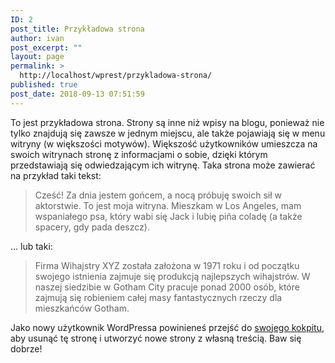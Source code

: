 ```yaml
---
ID: 2
post_title: Przykładowa strona
author: ivan
post_excerpt: ""
layout: page
permalink: >
  http://localhost/wprest/przykladowa-strona/
published: true
post_date: 2018-09-13 07:51:59
---
```

To jest przykładowa strona. Strony są inne niż wpisy na blogu, ponieważ nie tylko znajdują się zawsze w jednym miejscu, ale także pojawiają się w menu witryny (w większości motywów). Większość użytkowników umieszcza na swoich witrynach stronę z informacjami o sobie, dzięki którym przedstawiają się odwiedzającym ich witrynę. Taka strona może zawierać na przykład taki tekst:

<blockquote>Cześć! Za dnia jestem gońcem, a nocą próbuję swoich sił w aktorstwie. To jest moja witryna. Mieszkam w Los Angeles, mam wspaniałego psa, który wabi się Jack i lubię pi&#241;a coladę (a także spacery, gdy pada deszcz).</blockquote>

... lub taki:

<blockquote>Firma Wihajstry XYZ została założona w 1971 roku i od początku swojego istnienia zajmuje się produkcją najlepszych wihajstrów. W naszej siedzibie w Gotham City pracuje ponad 2000 osób, które zajmują się robieniem całej masy fantastycznych rzeczy dla mieszkańców Gotham.</blockquote>

Jako nowy użytkownik WordPressa powinieneś przejść do <a href="http://localhost/wprest/wp-admin/">swojego kokpitu</a>, aby usunąć tę stronę i utworzyć nowe strony z własną treścią. Baw się dobrze!